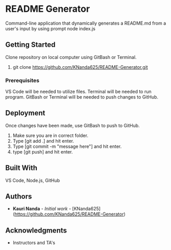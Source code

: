# README Generator

Command-line application that dynamically generates a README.md from a user's input by using prompt
	node index.js


## Getting Started

Clone repository on local computer using GitBash or Terminal.
1) git clone https://github.com/KNanda625/README-Generator.git 


### Prerequisites

VS Code will be needed to utilize files.
Terminal will be needed to run program.
GitBash or Terminal will be needed to push changes to GitHub.


## Deployment

Once changes have been made, use GitBash to push to GitHub.
1) Make sure you are in correct folder.
2) Type [git add .] and hit enter.
3) Type [git commit -m "message here"] and hit enter.
4) type [git push] and hit enter.


## Built With

VS Code, Node.js, GitHub


## Authors

* **Kauri Nanda** - *Initial work* - [KNanda625] (https://github.com/KNanda625/README-Generator)


## Acknowledgments

* Instructors and TA's